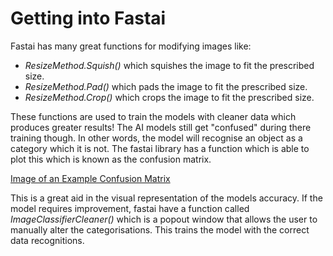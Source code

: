 # Getting into Fastai

Fastai has many great functions for modifying images like: 
- *ResizeMethod.Squish()* which squishes the image to fit the prescribed size.
- *ResizeMethod.Pad()* which pads the image to fit the prescribed size. 
- *ResizeMethod.Crop()* which crops the image to fit the prescribed size. 

These functions are used to train the models with cleaner data which produces greater results! The AI models still get "confused" during there training though. In other words, the model will recognise an object as a category which it is not. The fastai library has a function which is able to plot this which is known as the confusion matrix.

[Image of an Example Confusion Matrix](images/matrix.png)

This is a great aid in the visual representation of the models accuracy. If the model requires improvement, fastai have a function called *ImageClassifierCleaner()* which is a popout window that allows the user to manually alter the categorisations. This trains the model with the correct data recognitions. 
